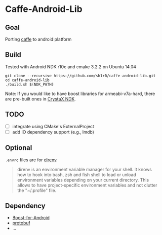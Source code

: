 Caffe-Android-Lib
===============
## Goal
Porting [caffe](https://github.com/BVLC/caffe) to android platform

## Build
Tested with Android NDK r10e and cmake 3.2.2 on Ubuntu 14.04

```
git clone --recursive https://github.com/sh1r0/caffe-android-lib.git
cd caffe-android-lib
./build.sh $(NDK_PATH)
```

Note:
If you would like to have boost libraries for armeabi-v7a-hard, there are pre-built ones in [CrystaX NDK](https://www.crystax.net/android/ndk).

## TODO
- [ ] integrate using CMake's ExternalProject
- [ ] add IO dependency support (e.g., lmdb)

## Optional
`.envrc` files are for [direnv](http://direnv.net/)
> direnv is an environment variable manager for your shell. It knows how to hook into bash, zsh and fish shell to load or unload environment variables depending on your current directory. This allows to have project-specific environment variables and not clutter the "~/.profile" file.

## Dependency
* [Boost-for-Android](https://github.com/MysticTreeGames/Boost-for-Android)
* [protobuf](https://code.google.com/p/protobuf)
* ...
